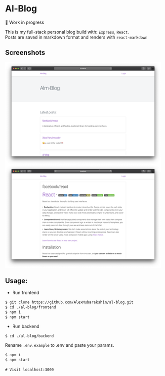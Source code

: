 # Al-Blog
🚧 Work in progress  

This is my full-stack personal blog build with: `Express`, `React`.  
Posts are saved in markdown format and renders with `react-markdown`

## Screenshots

<p align="center">
    <img src="./screenshots/home.png" alt="drawing" width="600" align="center"/>
    <img src="./screenshots/post-details.png" alt="drawing" width="600" align="center"/>
</p>

## Usage:

- Run frontend
```
$ git clone https://github.com/AlexMubarakshin/al-blog.git
$ cd ./al-blog/frontend
$ npm i
$ npm start
```
- Run backend
```
$ cd ./al-blog/backend
```

Rename `.env.example` to .env and paste your params.

```
$ npm i
$ npm start

# Visit localhost:3000
```
